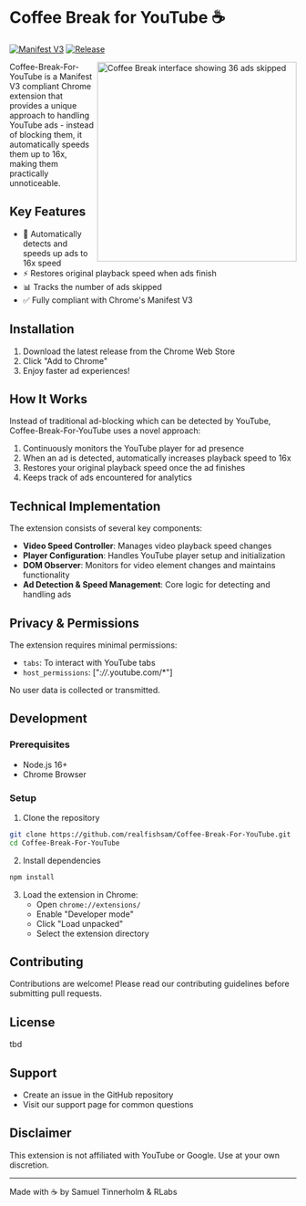 # Coffee Break for YouTube ☕️

[![Manifest V3](https://img.shields.io/badge/Manifest%20V3-Compatible-success)](https://developer.chrome.com/docs/extensions/mv3/intro/) [![Release](https://img.shields.io/badge/Release-2025-blue)](https://github.com/realfishsam/Coffee-Break-For-YouTube)

<img align="right" width="350" src="https://github.com/user-attachments/assets/47e961ef-5998-4599-94e2-cb30d740218b" alt="Coffee Break interface showing 36 ads skipped">

Coffee-Break-For-YouTube is a Manifest V3 compliant Chrome extension that provides a unique approach to handling YouTube ads - instead of blocking them, it automatically speeds them up to 16x, making them practically unnoticeable.

## Key Features

- 🚀 Automatically detects and speeds up ads to 16x speed
- ⚡ Restores original playback speed when ads finish
- 📊 Tracks the number of ads skipped
- ✅ Fully compliant with Chrome's Manifest V3

## Installation

1. Download the latest release from the Chrome Web Store
2. Click "Add to Chrome"
3. Enjoy faster ad experiences!

## How It Works

Instead of traditional ad-blocking which can be detected by YouTube, Coffee-Break-For-YouTube uses a novel approach:

1. Continuously monitors the YouTube player for ad presence
2. When an ad is detected, automatically increases playback speed to 16x
3. Restores your original playback speed once the ad finishes
4. Keeps track of ads encountered for analytics

## Technical Implementation

The extension consists of several key components:

- **Video Speed Controller**: Manages video playback speed changes
- **Player Configuration**: Handles YouTube player setup and initialization
- **DOM Observer**: Monitors for video element changes and maintains functionality
- **Ad Detection & Speed Management**: Core logic for detecting and handling ads

## Privacy & Permissions

The extension requires minimal permissions:

- `tabs`: To interact with YouTube tabs
- `host_permissions`: ["*://*.youtube.com/*"]

No user data is collected or transmitted.

## Development

### Prerequisites

- Node.js 16+
- Chrome Browser

### Setup

1. Clone the repository
```bash
git clone https://github.com/realfishsam/Coffee-Break-For-YouTube.git
cd Coffee-Break-For-YouTube
```

2. Install dependencies
```bash
npm install
```

3. Load the extension in Chrome:
   - Open `chrome://extensions/`
   - Enable "Developer mode"
   - Click "Load unpacked"
   - Select the extension directory

## Contributing

Contributions are welcome! Please read our contributing guidelines before submitting pull requests.

## License

tbd

## Support

- Create an issue in the GitHub repository
- Visit our support page for common questions

## Disclaimer

This extension is not affiliated with YouTube or Google. Use at your own discretion.

---

Made with ☕ by Samuel Tinnerholm & RLabs

